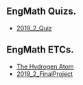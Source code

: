 ## EngMath Quizs.
* [2019_2_Quiz](https://colab.research.google.com/github/SeoulTechPSE/EngMath/blob/master/etcs/Quiz_01.ipynb)

## EngMath ETCs.

* [The Hydrogen Atom](https://colab.research.google.com/github/SeoulTechPSE/EngMath/blob/master/etcs/hydrogen.ipynb)
* [2019_2_FinalProject](https://colab.research.google.com/github/SeoulTechPSE/EngMath/blob/master/etcs/2019_2_FinalProject.ipynb)
